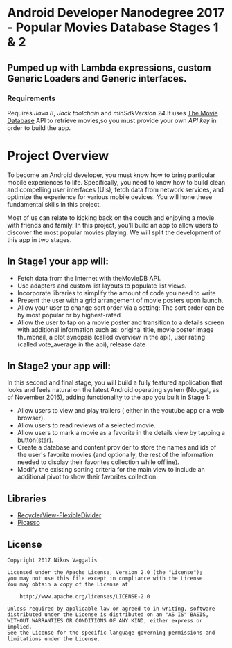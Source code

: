 # Android Developer Nanodegree 2017 - Popular Movies Database Stages 1 & 2


## Pumped up with Lambda expressions, custom Generic Loaders and Generic interfaces.

### Requirements

Requires  *Java 8*, *Jack toolchain* and *minSdkVersion 24*.It uses [The Movie Database](https://www.themoviedb.org/documentation/api) API to retrieve movies,so
you must provide your own *API key* in order to build the app.

# Project Overview
To become an Android developer, you must know how to bring particular mobile experiences to life. Specifically, you need to know how to build clean and compelling user interfaces (UIs), fetch data from network services, and optimize the experience for various mobile devices. You will hone these fundamental skills in this project.

Most of us can relate to kicking back on the couch and enjoying a movie with friends and family. In this project, you’ll build an app to allow users to discover the most popular movies playing. We will split the development of this app in two stages. 


## In Stage1 your app will:

* Fetch data from the Internet with theMovieDB API.
* Use adapters and custom list layouts to populate list views.
* Incorporate libraries to simplify the amount of code you need to write
* Present the user with a grid arrangement of movie posters upon launch.
* Allow your user to change sort order via a setting:
The sort order can be by most popular or by highest-rated
* Allow the user to tap on a movie poster and transition to a details screen with additional information such as:
  original title, movie poster image thumbnail, a plot synopsis (called overview in the api), user rating (called vote_average in the api),
release date

## In Stage2 your app will:
In this second and final stage, you will build a fully featured application that looks and feels natural on the latest Android operating system (Nougat, as of November 2016), adding functionality to the app you built in Stage 1:

* Allow users to view and play trailers ( either in the youtube app or a web browser).
* Allow users to read reviews of a selected movie.
* Allow users to mark a movie as a favorite in the details view by tapping a button(star).
* Create a database and content provider to store the names and ids of the user's favorite movies (and optionally, the rest of the information needed to display their favorites collection while offline).
* Modify the existing sorting criteria for the main view to include an additional pivot to show their favorites collection.


## Libraries
* [RecyclerView-FlexibleDivider](https://github.com/yqritc/RecyclerView-FlexibleDivider)
* [Picasso](http://square.github.io/picasso/)



## License

    Copyright 2017 Nikos Vaggalis

    Licensed under the Apache License, Version 2.0 (the "License");
    you may not use this file except in compliance with the License.
    You may obtain a copy of the License at

        http://www.apache.org/licenses/LICENSE-2.0

    Unless required by applicable law or agreed to in writing, software
    distributed under the License is distributed on an "AS IS" BASIS,
    WITHOUT WARRANTIES OR CONDITIONS OF ANY KIND, either express or implied.
    See the License for the specific language governing permissions and
    limitations under the License.
